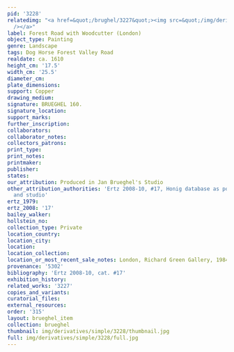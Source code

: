 ```yaml
---
pid: '3228'
relatedimg: "<a href=&quot;/brughel/3227&quot;><img src=&quot;/img/derivatives/simple/3227/thumbnail.jpg&quot;
  /></a>"
label: Forest Road with Woodcutter (London)
object_type: Painting
genre: Landscape
tags: Dog Horse Forest Valley Road
realdate: ca. 1610
height_cm: '17.5'
width_cm: '25.5'
diameter_cm: 
plate_dimensions: 
support: Copper
drawing_medium: 
signature: BRUEGHEL 160.
signature_location: 
support_marks: 
further_inscription: 
collaborators: 
collaborator_notes: 
collectors_patrons: 
print_type: 
print_notes: 
printmaker: 
publisher: 
states: 
our_attribution: Produced in Jan Brueghel's Studio
other_attribution_authorities: 'Ertz 2008-10, #17, Honig database as possibly Jan
  and studio'
ertz_1979: 
ertz_2008: '17'
bailey_walker: 
hollstein_no: 
collection_type: Private
location_country: 
location_city: 
location: 
location_collection: 
location_or_most_recent_sale_notes: London, Richard Green Gallery, 1984
provenance: '5302'
bibliography: 'Ertz 2008-10, cat. #17'
exhibition_history: 
related_works: '3227'
copies_and_variants: 
curatorial_files: 
external_resources: 
order: '315'
layout: brueghel_item
collection: brueghel
thumbnail: img/derivatives/simple/3228/thumbnail.jpg
full: img/derivatives/simple/3228/full.jpg
---
```

